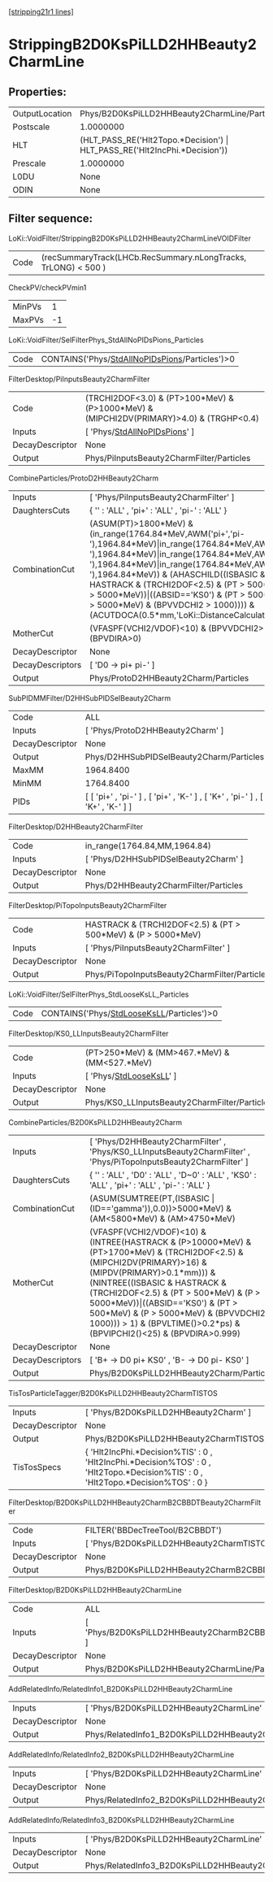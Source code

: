 [[stripping21r1 lines]](./stripping21r1-index)

# StrippingB2D0KsPiLLD2HHBeauty2CharmLine

## Properties:

|                |                                                                              |
|----------------|------------------------------------------------------------------------------|
| OutputLocation | Phys/B2D0KsPiLLD2HHBeauty2CharmLine/Particles                                |
| Postscale      | 1.0000000                                                                    |
| HLT            | (HLT_PASS_RE('Hlt2Topo.\*Decision') \| HLT_PASS_RE('Hlt2IncPhi.\*Decision')) |
| Prescale       | 1.0000000                                                                    |
| L0DU           | None                                                                         |
| ODIN           | None                                                                         |

## Filter sequence:

LoKi::VoidFilter/StrippingB2D0KsPiLLD2HHBeauty2CharmLineVOIDFilter

|      |                                                                |
|------|----------------------------------------------------------------|
| Code | (recSummaryTrack(LHCb.RecSummary.nLongTracks, TrLONG) \< 500 ) |

CheckPV/checkPVmin1

|        |     |
|--------|-----|
| MinPVs | 1   |
| MaxPVs | -1  |

LoKi::VoidFilter/SelFilterPhys_StdAllNoPIDsPions_Particles

|      |                                                                                                      |
|------|------------------------------------------------------------------------------------------------------|
| Code | CONTAINS('Phys/[StdAllNoPIDsPions](./stripping21r1-commonparticles-stdallnopidspions)/Particles')\>0 |

FilterDesktop/PiInputsBeauty2CharmFilter

|                 |                                                                                               |
|-----------------|-----------------------------------------------------------------------------------------------|
| Code            | (TRCHI2DOF\<3.0) & (PT\>100\*MeV) & (P\>1000\*MeV) & (MIPCHI2DV(PRIMARY)\>4.0) & (TRGHP\<0.4) |
| Inputs          | [ 'Phys/[StdAllNoPIDsPions](./stripping21r1-commonparticles-stdallnopidspions)' ]           |
| DecayDescriptor | None                                                                                          |
| Output          | Phys/PiInputsBeauty2CharmFilter/Particles                                                     |

CombineParticles/ProtoD2HHBeauty2Charm

|                  |                                                                                                                                                                                                                                                                                                                                                                                                                                                                          |
|------------------|--------------------------------------------------------------------------------------------------------------------------------------------------------------------------------------------------------------------------------------------------------------------------------------------------------------------------------------------------------------------------------------------------------------------------------------------------------------------------|
| Inputs           | [ 'Phys/PiInputsBeauty2CharmFilter' ]                                                                                                                                                                                                                                                                                                                                                                                                                                  |
| DaughtersCuts    | { '' : 'ALL' , 'pi+' : 'ALL' , 'pi-' : 'ALL' }                                                                                                                                                                                                                                                                                                                                                                                                                           |
| CombinationCut   | (ASUM(PT)\>1800\*MeV) & (in_range(1764.84\*MeV,AWM('pi+','pi-'),1964.84\*MeV)\|in_range(1764.84\*MeV,AWM('pi+','K-'),1964.84\*MeV)\|in_range(1764.84\*MeV,AWM('K+','pi-'),1964.84\*MeV)\|in_range(1764.84\*MeV,AWM('K+','K-'),1964.84\*MeV)) & (AHASCHILD((ISBASIC & HASTRACK & (TRCHI2DOF\<2.5) & (PT \> 500\*MeV) & (P \> 5000\*MeV))\|((ABSID=='KS0') & (PT \> 500\*MeV) & (P \> 5000\*MeV) & (BPVVDCHI2 \> 1000)))) & (ACUTDOCA(0.5\*mm,'LoKi::DistanceCalculator')) |
| MotherCut        | (VFASPF(VCHI2/VDOF)\<10) & (BPVVDCHI2\>36) & (BPVDIRA\>0)                                                                                                                                                                                                                                                                                                                                                                                                                |
| DecayDescriptor  | None                                                                                                                                                                                                                                                                                                                                                                                                                                                                     |
| DecayDescriptors | [ 'D0 -\> pi+ pi-' ]                                                                                                                                                                                                                                                                                                                                                                                                                                                   |
| Output           | Phys/ProtoD2HHBeauty2Charm/Particles                                                                                                                                                                                                                                                                                                                                                                                                                                     |

SubPIDMMFilter/D2HHSubPIDSelBeauty2Charm

|                 |                                                                                         |
|-----------------|-----------------------------------------------------------------------------------------|
| Code            | ALL                                                                                     |
| Inputs          | [ 'Phys/ProtoD2HHBeauty2Charm' ]                                                      |
| DecayDescriptor | None                                                                                    |
| Output          | Phys/D2HHSubPIDSelBeauty2Charm/Particles                                                |
| MaxMM           | 1964.8400                                                                               |
| MinMM           | 1764.8400                                                                               |
| PIDs            | [ [ 'pi+' , 'pi-' ] , [ 'pi+' , 'K-' ] , [ 'K+' , 'pi-' ] , [ 'K+' , 'K-' ] ] |

FilterDesktop/D2HHBeauty2CharmFilter

|                 |                                        |
|-----------------|----------------------------------------|
| Code            | in_range(1764.84,MM,1964.84)           |
| Inputs          | [ 'Phys/D2HHSubPIDSelBeauty2Charm' ] |
| DecayDescriptor | None                                   |
| Output          | Phys/D2HHBeauty2CharmFilter/Particles  |

FilterDesktop/PiTopoInputsBeauty2CharmFilter

|                 |                                                                   |
|-----------------|-------------------------------------------------------------------|
| Code            | HASTRACK & (TRCHI2DOF\<2.5) & (PT \> 500\*MeV) & (P \> 5000\*MeV) |
| Inputs          | [ 'Phys/PiInputsBeauty2CharmFilter' ]                           |
| DecayDescriptor | None                                                              |
| Output          | Phys/PiTopoInputsBeauty2CharmFilter/Particles                     |

LoKi::VoidFilter/SelFilterPhys_StdLooseKsLL_Particles

|      |                                                                                            |
|------|--------------------------------------------------------------------------------------------|
| Code | CONTAINS('Phys/[StdLooseKsLL](./stripping21r1-commonparticles-stdlooseksll)/Particles')\>0 |

FilterDesktop/KS0_LLInputsBeauty2CharmFilter

|                 |                                                                           |
|-----------------|---------------------------------------------------------------------------|
| Code            | (PT\>250\*MeV) & (MM\>467.\*MeV) & (MM\<527.\*MeV)                        |
| Inputs          | [ 'Phys/[StdLooseKsLL](./stripping21r1-commonparticles-stdlooseksll)' ] |
| DecayDescriptor | None                                                                      |
| Output          | Phys/KS0_LLInputsBeauty2CharmFilter/Particles                             |

CombineParticles/B2D0KsPiLLD2HHBeauty2Charm

|                  |                                                                                                                                                                                                                                                                                                                                                                                                          |
|------------------|----------------------------------------------------------------------------------------------------------------------------------------------------------------------------------------------------------------------------------------------------------------------------------------------------------------------------------------------------------------------------------------------------------|
| Inputs           | [ 'Phys/D2HHBeauty2CharmFilter' , 'Phys/KS0_LLInputsBeauty2CharmFilter' , 'Phys/PiTopoInputsBeauty2CharmFilter' ]                                                                                                                                                                                                                                                                                      |
| DaughtersCuts    | { '' : 'ALL' , 'D0' : 'ALL' , 'D~0' : 'ALL' , 'KS0' : 'ALL' , 'pi+' : 'ALL' , 'pi-' : 'ALL' }                                                                                                                                                                                                                                                                                                            |
| CombinationCut   | (ASUM(SUMTREE(PT,(ISBASIC \| (ID=='gamma')),0.0))\>5000\*MeV) & (AM\<5800\*MeV) & (AM\>4750\*MeV)                                                                                                                                                                                                                                                                                                        |
| MotherCut        | (VFASPF(VCHI2/VDOF)\<10) & (INTREE(HASTRACK & (P\>10000\*MeV) & (PT\>1700\*MeV) & (TRCHI2DOF\<2.5) & (MIPCHI2DV(PRIMARY)\>16) & (MIPDV(PRIMARY)\>0.1\*mm))) & (NINTREE((ISBASIC & HASTRACK & (TRCHI2DOF\<2.5) & (PT \> 500\*MeV) & (P \> 5000\*MeV))\|((ABSID=='KS0') & (PT \> 500\*MeV) & (P \> 5000\*MeV) & (BPVVDCHI2 \> 1000))) \> 1) & (BPVLTIME()\>0.2\*ps) & (BPVIPCHI2()\<25) & (BPVDIRA\>0.999) |
| DecayDescriptor  | None                                                                                                                                                                                                                                                                                                                                                                                                     |
| DecayDescriptors | [ 'B+ -\> D0 pi+ KS0' , 'B- -\> D0 pi- KS0' ]                                                                                                                                                                                                                                                                                                                                                          |
| Output           | Phys/B2D0KsPiLLD2HHBeauty2Charm/Particles                                                                                                                                                                                                                                                                                                                                                                |

TisTosParticleTagger/B2D0KsPiLLD2HHBeauty2CharmTISTOS

|                 |                                                                                                                                       |
|-----------------|---------------------------------------------------------------------------------------------------------------------------------------|
| Inputs          | [ 'Phys/B2D0KsPiLLD2HHBeauty2Charm' ]                                                                                               |
| DecayDescriptor | None                                                                                                                                  |
| Output          | Phys/B2D0KsPiLLD2HHBeauty2CharmTISTOS/Particles                                                                                       |
| TisTosSpecs     | { 'Hlt2IncPhi.\*Decision%TIS' : 0 , 'Hlt2IncPhi.\*Decision%TOS' : 0 , 'Hlt2Topo.\*Decision%TIS' : 0 , 'Hlt2Topo.\*Decision%TOS' : 0 } |

FilterDesktop/B2D0KsPiLLD2HHBeauty2CharmB2CBBDTBeauty2CharmFilter

|                 |                                                                    |
|-----------------|--------------------------------------------------------------------|
| Code            | FILTER('BBDecTreeTool/B2CBBDT')                                    |
| Inputs          | [ 'Phys/B2D0KsPiLLD2HHBeauty2CharmTISTOS' ]                      |
| DecayDescriptor | None                                                               |
| Output          | Phys/B2D0KsPiLLD2HHBeauty2CharmB2CBBDTBeauty2CharmFilter/Particles |

FilterDesktop/B2D0KsPiLLD2HHBeauty2CharmLine

|                 |                                                                  |
|-----------------|------------------------------------------------------------------|
| Code            | ALL                                                              |
| Inputs          | [ 'Phys/B2D0KsPiLLD2HHBeauty2CharmB2CBBDTBeauty2CharmFilter' ] |
| DecayDescriptor | None                                                             |
| Output          | Phys/B2D0KsPiLLD2HHBeauty2CharmLine/Particles                    |

AddRelatedInfo/RelatedInfo1_B2D0KsPiLLD2HHBeauty2CharmLine

|                 |                                                            |
|-----------------|------------------------------------------------------------|
| Inputs          | [ 'Phys/B2D0KsPiLLD2HHBeauty2CharmLine' ]                |
| DecayDescriptor | None                                                       |
| Output          | Phys/RelatedInfo1_B2D0KsPiLLD2HHBeauty2CharmLine/Particles |

AddRelatedInfo/RelatedInfo2_B2D0KsPiLLD2HHBeauty2CharmLine

|                 |                                                            |
|-----------------|------------------------------------------------------------|
| Inputs          | [ 'Phys/B2D0KsPiLLD2HHBeauty2CharmLine' ]                |
| DecayDescriptor | None                                                       |
| Output          | Phys/RelatedInfo2_B2D0KsPiLLD2HHBeauty2CharmLine/Particles |

AddRelatedInfo/RelatedInfo3_B2D0KsPiLLD2HHBeauty2CharmLine

|                 |                                                            |
|-----------------|------------------------------------------------------------|
| Inputs          | [ 'Phys/B2D0KsPiLLD2HHBeauty2CharmLine' ]                |
| DecayDescriptor | None                                                       |
| Output          | Phys/RelatedInfo3_B2D0KsPiLLD2HHBeauty2CharmLine/Particles |
